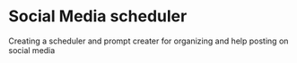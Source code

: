 # Social Media scheduler
Creating a scheduler and prompt creater for organizing and help posting on social media
